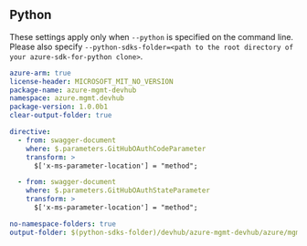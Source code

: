 ## Python

These settings apply only when `--python` is specified on the command line.
Please also specify `--python-sdks-folder=<path to the root directory of your azure-sdk-for-python clone>`.

``` yaml $(python)
azure-arm: true
license-header: MICROSOFT_MIT_NO_VERSION
package-name: azure-mgmt-devhub
namespace: azure.mgmt.devhub
package-version: 1.0.0b1
clear-output-folder: true

directive:
  - from: swagger-document
    where: $.parameters.GitHubOAuthCodeParameter
    transform: >
      $['x-ms-parameter-location'] = "method";

  - from: swagger-document
    where: $.parameters.GitHubOAuthStateParameter
    transform: >
      $['x-ms-parameter-location'] = "method";
```

``` yaml $(python)
no-namespace-folders: true
output-folder: $(python-sdks-folder)/devhub/azure-mgmt-devhub/azure/mgmt/devhub
```
